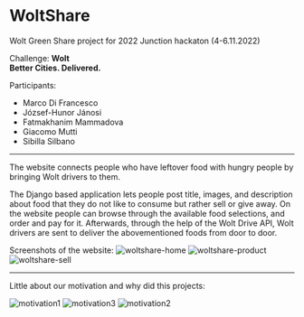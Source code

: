 # WoltShare
Wolt Green Share project for 2022 Junction hackaton (4-6.11.2022)

Challenge: **Wolt**\
**Better Cities. Delivered.**

Participants:
- Marco Di Francesco
- József-Hunor Jánosi
- Fatmakhanim Mammadova
- Giacomo Mutti
- Sibilla Silbano

---
The website connects people who have leftover food with hungry people by bringing Wolt drivers to them.

The Django based application lets people post title, images, and description about food that they do not like to consume but rather sell or give away. On the website people can browse through the available food selections, and order and pay for it. Afterwards, through the help of the Wolt Drive API, Wolt drivers are sent to deliver the abovementioned foods from door to door.



Screenshots of the website:
![woltshare-home](imgs/woltshare_home.png)
![woltshare-product](imgs/woltshare_product.png)
![woltshare-sell](imgs/wolthsare_sell.png)


---

Little about our motivation and why did this projects:

![motivation1](imgs/motiv1.jpg)
![motivation3](imgs/motiv3.jpg)
![motivation2](imgs/motiv2.jpg)
